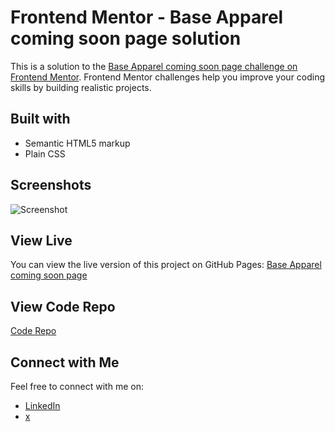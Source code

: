 # Frontend Mentor - Base Apparel coming soon page solution

This is a solution to the [Base Apparel coming soon page challenge on Frontend Mentor](https://www.frontendmentor.io/challenges/base-apparel-coming-soon-page-5d46b47f8db8a7063f9331a0). Frontend Mentor challenges help you improve your coding skills by building realistic projects. 

## Built with

- Semantic HTML5 markup
- Plain CSS

## Screenshots

![Screenshot](img/screenshot.png)

## View Live

You can view the live version of this project on GitHub Pages: [Base Apparel coming soon page](https://iamupo.github.io/FrontendMentor-SolutionsFrontendMentor-Solutions/base-apparel-coming-soon/)

## View Code Repo

[Code Repo](https://github.com/IamUPO/FrontendMentor-Solutions/tree/main/base-apparel-coming-soon)

## Connect with Me

Feel free to connect with me on:

- [LinkedIn](https://www.linkedin.com/in/iamupo/)
- [x](https://www.x.com/iamupo/)

